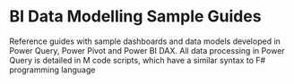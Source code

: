# BI Data Modelling Sample Guides

Reference guides with sample dashboards and data models developed in Power Query, Power Pivot and Power BI DAX. 
All data processing in Power Query is detailed in M code scripts, which have a similar syntax to F# programming language

